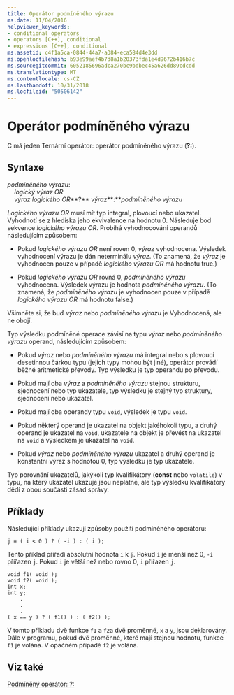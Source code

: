 ```yaml
---
title: Operátor podmíněného výrazu
ms.date: 11/04/2016
helpviewer_keywords:
- conditional operators
- operators [C++], conditional
- expressions [C++], conditional
ms.assetid: c4f1a5ca-0844-44a7-a384-eca584d4e3dd
ms.openlocfilehash: b93e99aef4b7d8a1b20373fda1e4d9672b416b7c
ms.sourcegitcommit: 6052185696adca270bc9bdbec45a626dd89cdcdd
ms.translationtype: MT
ms.contentlocale: cs-CZ
ms.lasthandoff: 10/31/2018
ms.locfileid: "50506142"
---
```

# <a name="conditional-expression-operator"></a>Operátor podmíněného výrazu

C má jeden Ternární operátor: operátor podmíněného výrazu (**?:**).

## <a name="syntax"></a>Syntaxe

*podmíněného výrazu*:<br/>
&nbsp;&nbsp;&nbsp;&nbsp;*logický výraz OR*<br/>
&nbsp;&nbsp;&nbsp;&nbsp;*výraz logického OR***?**  *výraz***:***podmíněného výrazu*

*Logického výrazu OR* musí mít typ integral, plovoucí nebo ukazatel. Vyhodnotí se z hlediska jeho ekvivalence na hodnotu 0. Následuje bod sekvence *logického výrazu OR*. Probíhá vyhodnocování operandů následujícím způsobem:

- Pokud *logického výrazu OR* není roven 0, *výraz* vyhodnocena. Výsledek vyhodnocení výrazu je dán neterminálu *výraz*. (To znamená, že *výraz* je vyhodnocen pouze v případě *logického výrazu OR* má hodnotu true.)

- Pokud *logického výrazu OR* rovná 0, *podmíněného výrazu* vyhodnocena. Výsledek výrazu je hodnota *podmíněného výrazu*. (To znamená, že *podmíněného výrazu* je vyhodnocen pouze v případě *logického výrazu OR* má hodnotu false.)

Všimněte si, že buď *výraz* nebo *podmíněného výrazu* je Vyhodnocená, ale ne obojí.

Typ výsledku podmíněné operace závisí na typu *výraz* nebo *podmíněného výrazu* operand, následujícím způsobem:

- Pokud *výraz* nebo *podmíněného výrazu* má integral nebo s plovoucí desetinnou čárkou typu (jejich typy mohou být jiné), operátor provádí běžné aritmetické převody. Typ výsledku je typ operandu po převodu.

- Pokud mají oba *výraz* a *podmíněného výrazu* stejnou strukturu, sjednocení nebo typ ukazatele, typ výsledku je stejný typ struktury, sjednocení nebo ukazatel.

- Pokud mají oba operandy typu `void`, výsledek je typu `void`.

- Pokud některý operand je ukazatel na objekt jakéhokoli typu, a druhý operand je ukazatel na `void`, ukazatele na objekt je převést na ukazatel na `void` a výsledkem je ukazatel na `void`.

- Pokud *výraz* nebo *podmíněného výrazu* ukazatel a druhý operand je konstantní výraz s hodnotou 0, typ výsledku je typ ukazatele.

Typ porovnání ukazatelů, jakýkoli typ kvalifikátory (**const** nebo `volatile`) v typu, na který ukazatel ukazuje jsou neplatné, ale typ výsledku kvalifikátory dědí z obou součásti zásad správy.

## <a name="examples"></a>Příklady

Následující příklady ukazují způsoby použití podmíněného operátoru:

```
j = ( i < 0 ) ? ( -i ) : ( i );
```

Tento příklad přiřadí absolutní hodnota `i` k `j`. Pokud `i` je menší než 0, `-i` přiřazen `j`. Pokud `i` je větší než nebo rovno 0, `i` přiřazen `j`.

```
void f1( void );
void f2( void );
int x;
int y;
    .
    .
    .
( x == y ) ? ( f1() ) : ( f2() );
```

V tomto příkladu dvě funkce `f1` a `f2`a dvě proměnné, `x` a `y`, jsou deklarovány. Dále v programu, pokud dvě proměnné, které mají stejnou hodnotu, funkce `f1` je volána. V opačném případě `f2` je volána.

## <a name="see-also"></a>Viz také

[Podmíněný operátor: ?:](../cpp/conditional-operator-q.md)